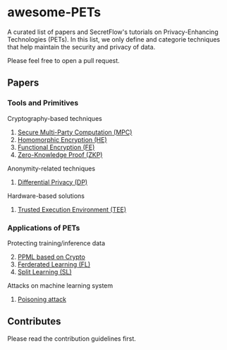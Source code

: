 # awesome-PETs

A curated list of papers and SecretFlow's tutorials on Privacy-Enhancing Technologies (PETs). In this list, we only define and categorie techniques that help maintain the security and privacy of data.

Please feel free to open a pull request.

## Papers

### Tools and Primitives

Cryptography-based techniques

1. [Secure Multi-Party Computation (MPC)](papers/mpc.md) 
2. [Homomorphic Encryption (HE)](papers/he.md)
3. [Functional Encryption (FE)](papers/fe.md)
4. [Zero-Knowledge Proof (ZKP)](papers/zkp.md)

Anonymity-related techniques

1. [Differential Privacy (DP)](papers/dp.md)

Hardware-based solutions

1. [Trusted Execution Environment (TEE)](papers/tee.md)

### Applications of PETs

Protecting training/inference data

2. [PPML based on Crypto](papers/ppml_crypto.md)
3. [Ferderated Learning (FL)](papers/fl.md)
4. [Split Learning (SL)](papers/sl.md)

Attacks on machine learning system

1. [Poisoning attack](papers/poison.md)

## Contributes

Please read the contribution guidelines first.
